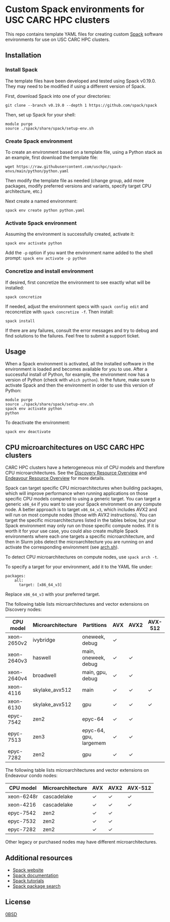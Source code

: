 # Custom Spack environments for USC CARC HPC clusters

This repo contains template YAML files for creating custom [Spack](https://spack.io/) software environments for use on USC CARC HPC clusters.

## Installation

### Install Spack

The template files have been developed and tested using Spack v0.19.0. They may need to be modified if using a different version of Spack.

First, download Spack into one of your directories:

```
git clone --branch v0.19.0 --depth 1 https://github.com/spack/spack
```

Then, set up Spack for your shell:

```
module purge
source ./spack/share/spack/setup-env.sh
```

### Create Spack environment

To create an environment based on a template file, using a Python stack as an example, first download the template file:

```
wget https://raw.githubusercontent.com/uschpc/spack-envs/main/python/python.yaml
```

Then modify the template file as needed (change group, add more packages, modify preferred versions and variants, specify target CPU architecture, etc.)

Next create a named environment:

```
spack env create python python.yaml
```

### Activate Spack environment

Assuming the environment is successfully created, activate it:

```
spack env activate python
```

Add the `-p` option if you want the environment name added to the shell prompt: `spack env activate -p python`

### Concretize and install environment

If desired, first concretize the environment to see exactly what will be installed:

```
spack concretize
```

If needed, adjust the environment specs with `spack config edit` and reconcretize with `spack concretize -f`. Then install:

```
spack install
```

If there are any failures, consult the error messages and try to debug and find solutions to the failures. Feel free to submit a support ticket.

## Usage

When a Spack environment is activated, all the installed software in the environment is loaded and becomes available for you to use. After a successful install of Python, for example, the environment now has a version of Python (check with `which python`). In the future, make sure to activate Spack and then the environment in order to use this version of Python:

```
module purge
source ./spack/share/spack/setup-env.sh
spack env activate python
python
```

To deactivate the environment:

```
spack env deactivate
```

## CPU microarchitectures on USC CARC HPC clusters

CARC HPC clusters have a heterogeneous mix of CPU models and therefore CPU microarchitectures. See the [Discovery Resource Overview](https://www.carc.usc.edu/user-information/user-guides/hpc-basics/discovery-resources) and [Endeavour Resource Overview](https://www.carc.usc.edu/user-information/user-guides/hpc-basics/endeavour-resources) for more details.

Spack can target specific CPU microarchitectures when building packages, which will improve performance when running applications on those specific CPU models compared to using a generic target. You can target a generic `x86_64` if you want to use your Spack environment on any compute node. A better approach is to target `x86_64_v3`, which includes AVX2 and will run on most compute nodes (those with AVX2 instructions). You can target the specific microarchitectures listed in the tables below, but your Spack environment may only run on those specific compute nodes. If it is worth it for your use case, you could also create multiple Spack environments where each one targets a specific microarchitecture, and then in Slurm jobs detect the microarchitecture you are running on and activate the corresponding environment (see [arch.sh](arch.sh)).

To detect CPU microarchitectures on compute nodes, use `spack arch -t`.

To specify a target for your environment, add it to the YAML file under:

```
packages:
    all:
      target: [x86_64_v3]
```

Replace `x86_64_v3` with your preferred target.


The following table lists microarchitectures and vector extensions on Discovery nodes:

| CPU model | Microarchitecture | Partitions | AVX | AVX2 | AVX-512 |
|---|---|---|---|---|---|
| xeon-2650v2 | ivybridge | oneweek, debug | &#10003; |  |  |
| xeon-2640v3 | haswell | main, oneweek, debug | &#10003; | &#10003; |  |
| xeon-2640v4 | broadwell | main, gpu, debug | &#10003; | &#10003; |  |
| xeon-4116 | skylake_avx512 | main | &#10003; | &#10003; | &#10003; |
| xeon-6130 | skylake_avx512 | gpu | &#10003; | &#10003; | &#10003; |
| epyc-7542 | zen2 | epyc-64 | &#10003; | &#10003; |  |
| epyc-7513 | zen3 | epyc-64, gpu, largemem | &#10003; | &#10003; |  |
| epyc-7282 | zen2 | gpu | &#10003; | &#10003; |  |

The following table lists microarchitectures and vector extensions on Endeavour condo nodes:

| CPU model | Microarchitecture | AVX | AVX2 | AVX-512 |
|---|---|---|---|---|
| xeon-6248r | cascadelake | &#10003; | &#10003; | &#10003; |
| xeon-4216 | cascadelake | &#10003; | &#10003; | &#10003; |
| epyc-7542 | zen2 | &#10003; | &#10003; |  |
| epyc-7532 | zen2 | &#10003; | &#10003; |  |
| epyc-7282 | zen2 | &#10003; | &#10003; |  |

Other legacy or purchased nodes may have different microarchitectures.

## Additional resources

- [Spack website](https://spack.io/)
- [Spack documentation](https://spack.readthedocs.io/en/latest/)
- [Spack tutorials](https://spack-tutorial.readthedocs.io/en/latest/)
- [Spack package search](https://packages.spack.io/)

## License

[0BSD](LICENSE)
